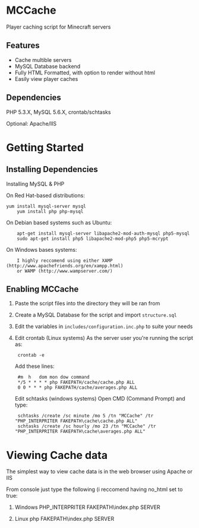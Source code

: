 MCCache
=======================================
Player caching script for Minecraft servers

Features
--------

 * Cache multible servers
 * MySQL Database backend
 * Fully HTML Formatted, with option to render without html
 * Easily view player caches

Dependencies
------------
PHP 5.3.X, MySQL 5.6.X, crontab/schtasks

Optional: Apache/IIS

Getting Started
===============

Installing Dependencies
-----------------------

Installing MySQL & PHP

On Red Hat-based distributions:

  	yum install mysql-server mysql
		yum install php php-mysql
	
On Debian based systems such as Ubuntu:

		apt-get install mysql-server libapache2-mod-auth-mysql php5-mysql
		sudo apt-get install php5 libapache2-mod-php5 php5-mcrypt
	
On Windows bases systems:

		I highly reccomend using either XAMP (http://www.apachefriends.org/en/xampp.html)
		or WAMP (http://www.wampserver.com/)


Enabling MCCache
----------------------

1. Paste the script files into the directory they will be ran from

2. Create a MySQL Database for the script and import `structure.sql`

3. Edit the variables in `includes/configuration.inc.php` to suite your needs

4. Edit crontab (Linux systems)
	As the server user you're running the script as:
  	
  		crontab -e
  
  	Add these lines:
  
  		#m 	h 	dom	mon	dow	command
  		*/5 * * * * php FAKEPATH/cache/cache.php ALL
  		0 0 * * * php FAKEPATH/cache/averages.php ALL
		
   Edit schtasks (windows systems)
	Open CMD (Command Prompt) and type:
  	
  		schtasks /create /sc minute /mo 5 /tn "MCCache" /tr "PHP_INTERPRITER FAKEPATH\cache\cache.php ALL"
  		schtasks /create /sc hourly /mo 23 /tn "MCCache" /tr "PHP_INTERPRITER FAKEPATH\cache\averages.php ALL"
	
Viewing Cache data
===============
The simplest way to view cache data is in the web browser using Apache or IIS

From console just type the following (i reccomend having no_html set to true:

1. Windows
    PHP_INTERPRITER FAKEPATH\index.php SERVER

2. Linux
    php FAKEPATH\index.php SERVER

